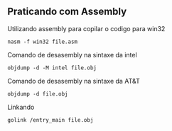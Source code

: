 ## Praticando com Assembly

Utilizando assembly para copilar o codigo para win32

`nasm -f win32 file.asm`

Comando de desasembly na sintaxe da intel

`objdump -d -M intel file.obj`

Comando de desasembly na sintaxe da AT&T

`objdump -d file.obj`

Linkando 

`golink /entry_main file.obj`
